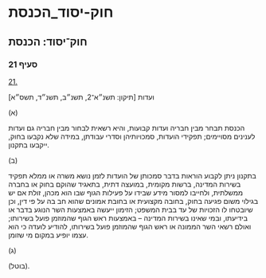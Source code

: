 # חוק-יסוד_הכנסת

## חוק־יסוד: הכנסת

### סעיף 21

[21.](https://he.wikisource.org/wiki/%D7%97%D7%95%D7%A7-%D7%99%D7%A1%D7%95%D7%93:_%D7%94%D7%9B%D7%A0%D7%A1%D7%AA#%D7%A1%D7%A2%D7%99%D7%A3_21)

ועדות [תיקון: תשנ״א־2, תשנ״ב, תשנ״ד, תשס״א]

(א)

הכנסת תבחר מבין חבריה ועדות קבועות, והיא רשאית לבחור מבין חבריה גם ועדות לענינים מסויימים; תפקידי הועדות, סמכויותיהן וסדרי עבודתן, במידה שלא נקבעו בחוק, ייקבעו בתקנון.

(ב)

בתקנון ניתן לקבוע הוראות בדבר סמכותן של הועדות לזמן נושא משרה או ממלא תפקיד בשירות המדינה, ברשות מקומית, במועצה דתית, בתאגיד שהוקם בחוק או בחברה ממשלתית, ולחייבו למסור מידע שבידו על פעילות הגוף שבו הוא מכהן, זולת אם יש בגילוי משום פגיעה בחוק, בחובה מקצועית או בחובת אמונים שהוא חב בה על פי דין, וכן שיובטחו לו הזכויות של עד בבית המשפט; הזימון ייעשה באמצעות השר הנוגע בדבר או בידיעתו, ובמי שאינו בשירות המדינה – באמצעות ראש הגוף שהמוזמן פועל בשירותו; ואולם רשאי השר הממונה או ראש הגוף שהמוזמן פועל בשירותו, להודיע לועדה כי הוא עצמו יופיע במקום מי שזומן.

(ג)

(בוטל).